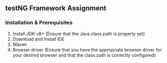 ## testNG Framework Assignment

### Installation & Prerequisites

1. Install JDK v8+ (Ensure that the Java class path is properly set)
2. Download and Install IDE
3. Maven
4. Browser driver (Ensure that you have the appropriate browser driver for your desired browser and that the class path is correctly configured)
